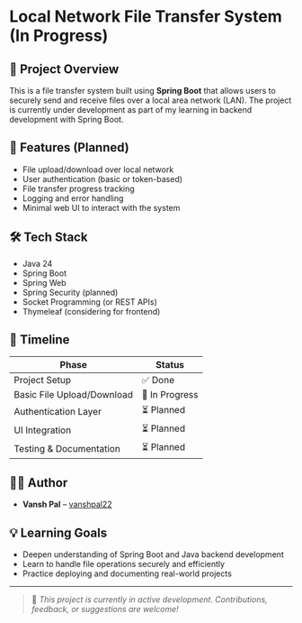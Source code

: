 # Local Network File Transfer System (In Progress)

## 🚀 Project Overview
This is a file transfer system built using **Spring Boot** that allows users to securely send and receive files over a local area network (LAN). The project is currently under development as part of my learning in backend development with Spring Boot.

## 🎯 Features (Planned)
- File upload/download over local network
- User authentication (basic or token-based)
- File transfer progress tracking
- Logging and error handling
- Minimal web UI to interact with the system

## 🛠 Tech Stack
- Java 24
- Spring Boot
- Spring Web
- Spring Security (planned)
- Socket Programming (or REST APIs)
- Thymeleaf (considering for frontend)

## 📅 Timeline
| Phase | Status |
|-------|--------|
| Project Setup | ✅ Done |
| Basic File Upload/Download | 🔄 In Progress |
| Authentication Layer | ⏳ Planned |
| UI Integration | ⏳ Planned |
| Testing & Documentation | ⏳ Planned |

## 🧑‍💻 Author
- **Vansh Pal** – [vanshpal22](https://github.com/vanshpal122)

## 💡 Learning Goals
- Deepen understanding of Spring Boot and Java backend development
- Learn to handle file operations securely and efficiently
- Practice deploying and documenting real-world projects

---

> 🚧 *This project is currently in active development. Contributions, feedback, or suggestions are welcome!*
